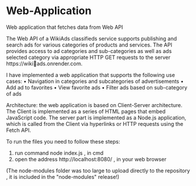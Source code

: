 # Web-Application
Web application that fetches data from Web API

The Web API of a WikiAds classifieds service supports publishing 
and search ads for various categories of products and services. 
The API provides access to ad categories and sub-categories as well as ads
selected category via appropriate HTTP GET requests to the server https://wikiads.onrender.com. 

I have implemented a web application that supports the following use cases:
• Navigation in categories and subcategories of advertisements
• Add ad to favorites
• View favorite ads
• Filter ads based on sub-category of ads

Architecture: the web application is based on Client-Server architecture. 
The Client is implemented as a series of HTML pages that embed JavaScript code. 
The server part is implemented as a Node.js application, which is called from the Client via hyperlinks or HTTP requests using the Fetch API.

To run the files you need to follow these steps:
1) run command node index.js , in cmd
2) open the address http://localhost:8080/ , in your web browser

(The node-modules folder was too large to upload directly to the repository , it is included in the "node-modules" release!)
